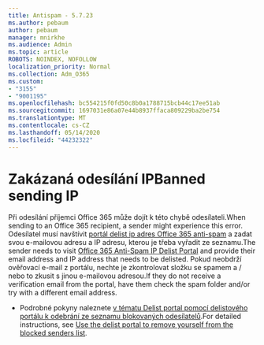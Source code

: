 ```yaml
---
title: Antispam - 5.7.23
ms.author: pebaum
author: pebaum
manager: mnirkhe
ms.audience: Admin
ms.topic: article
ROBOTS: NOINDEX, NOFOLLOW
localization_priority: Normal
ms.collection: Adm_O365
ms.custom:
- "3155"
- "9001195"
ms.openlocfilehash: bc554215f0fd50c8b0a1788715bcb44c17ee51ab
ms.sourcegitcommit: 1697031e86a07e44b8937ffaca809229ba2be754
ms.translationtype: MT
ms.contentlocale: cs-CZ
ms.lasthandoff: 05/14/2020
ms.locfileid: "44232322"
---
```

# <a name="banned-sending-ip"></a><span data-ttu-id="855c9-102">Zakázaná odesílání IP</span><span class="sxs-lookup"><span data-stu-id="855c9-102">Banned sending IP</span></span>

<span data-ttu-id="855c9-103">Při odesílání příjemci Office 365 může dojít k této chybě odesílateli.</span><span class="sxs-lookup"><span data-stu-id="855c9-103">When sending to an Office 365 recipient, a sender might experience this error.</span></span> <span data-ttu-id="855c9-104">Odesílatel musí navštívit [portál delist ip adres Office 365 anti-spam](https://sender.office.com/) a zadat svou e-mailovou adresu a IP adresu, kterou je třeba vyřadit ze seznamu.</span><span class="sxs-lookup"><span data-stu-id="855c9-104">The sender needs to visit [Office 365 Anti-Spam IP Delist Portal](https://sender.office.com/) and provide their email address and IP address that needs to be delisted.</span></span> <span data-ttu-id="855c9-105">Pokud neobdrží ověřovací e-mail z portálu, nechte je zkontrolovat složku se spamem a / nebo to zkusit s jinou e-mailovou adresou.</span><span class="sxs-lookup"><span data-stu-id="855c9-105">If they do not receive a verification email from the portal, have them check the spam folder and/or try with a different email address.</span></span> 

- <span data-ttu-id="855c9-106">Podrobné pokyny naleznete [v tématu Delist portal pomocí delistového portálu k odebrání ze seznamu blokovaných odesílatelů](https://docs.microsoft.com/microsoft-365/security/office-365-security/use-the-delist-portal-to-remove-yourself-from-the-office-365-blocked-senders-lis?view=o365-worldwide).</span><span class="sxs-lookup"><span data-stu-id="855c9-106">For detailed instructions, see [Use the delist portal to remove yourself from the blocked senders list](https://docs.microsoft.com/microsoft-365/security/office-365-security/use-the-delist-portal-to-remove-yourself-from-the-office-365-blocked-senders-lis?view=o365-worldwide).</span></span>
